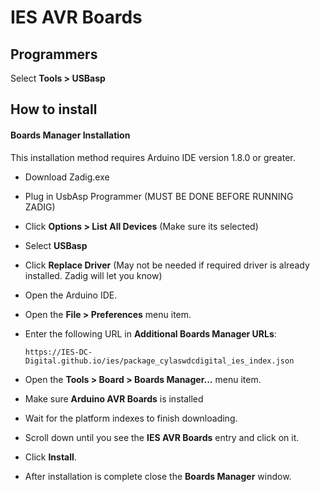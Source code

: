 # IES AVR Boards

## Programmers
Select **Tools > USBasp**


## How to install
#### Boards Manager Installation
This installation method requires Arduino IDE version 1.8.0 or greater.
* Download Zadig.exe
* Plug in UsbAsp Programmer (MUST BE DONE BEFORE RUNNING ZADIG)
* Click **Options > List All Devices** (Make sure its selected)
* Select **USBasp**
* Click **Replace Driver** (May not be needed if required driver is already installed. Zadig will let you know)
* Open the Arduino IDE.

* Open the **File > Preferences** menu item.
* Enter the following URL in **Additional Boards Manager URLs**:

    ```
    https://IES-DC-Digital.github.io/ies/package_cylaswdcdigital_ies_index.json
    ```

* Open the **Tools > Board > Boards Manager...** menu item.
* Make sure **Arduino AVR Boards** is installed
* Wait for the platform indexes to finish downloading.
* Scroll down until you see the **IES AVR Boards** entry and click on it.
* Click **Install**.
* After installation is complete close the **Boards Manager** window.

